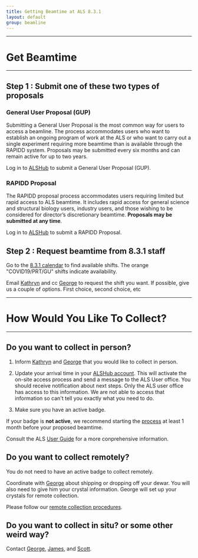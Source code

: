 ```yaml
---
title: Getting Beamtime at ALS 8.3.1
layout: default
group: beamline
---
```


---

# Get Beamtime

---

## **Step 1 : Submit one of these two types of proposals**

### **General User Proposal (GUP)**

Submitting a General User Proposal is the most common way for users to access a beamline. The process accommodates users who want to establish an ongoing program of work at the ALS or who want to carry out a single experiment requiring more beamtime than is available through the RAPIDD system. Proposals may be submitted every six months and can remain active for up to two years.

Log in to [ALSHub](https://alshub.als.lbl.gov/) to submit a General User Proposal (GUP).

### **RAPIDD Proposal**

The RAPIDD proposal process accommodates users requiring limited but rapid access to ALS beamtime. It includes rapid access for general science and structural biology users, industry users, and those wishing to be considered for director’s discretionary beamtime. **Proposals may be submitted at any time**.

Log in to [ALSHub](https://alshub.als.lbl.gov/) to submit a RAPIDD Proposal.

## **Step 2 : Request beamtime from 8.3.1 staff**

Go to the [8.3.1 calendar](https://bl831.als.lbl.gov/~mcfuser/schedule/schedule.php) to find available shifts. The orange "COVID19/PRT/GU" shifts indicate availability.

Email [Kathryn](mailto:kburnett@lbl.gov) and cc [George](mailto:gmeigs@lbl.gov) to request the shift you want. If possible, give us a couple of options. First choice, second choice, etc

---

# **How Would You Like To Collect?**

---

## **Do you want to collect in person?**

1. Inform [Kathryn](mailto:kburnett@lbl.gov) and [George](mailto:GMeigs@lbl.gov) that you would like to collect in person.

2. Update your arrival time in your [ALSHub account](https://alshub.als.lbl.gov/). This will activate the on-site access process and send a message to the ALS User office. You should receive notification about next steps. Only the ALS user office has access to this information. We are not able to access that information so can't tell you exactly what you need to do.

3. Make sure you have an active badge.

If your badge is **not active**, we recommend starting the [process](https://als.lbl.gov/onsite-access/) at least 1 month before your proposed beamtime.

Consult the ALS [User Guide](https://als.lbl.gov/users/user-guide/) for a more conprehensive information.

## **Do you want to collect remotely?**

You do not need to have an active badge to collect remotely.

Coordinate with [George](mailto:gmeigs@lbl.gov) about shipping or dropping off your dewar. You will also need to give him your crystal information. George will set up your crystals for remote collection.

Please follow our [remote collection procedures](https://tomalbertron.als.lbl.gov/procedures/remote_procedures/remote/).

## **Do you want to collect in situ? or some other weird way?**

Contact [George](mailto:GMeigs@lbl.gov), [James](mailto:JMHolton@lbl.gov), and [Scott](mailto:sclassen@lbl.gov).

